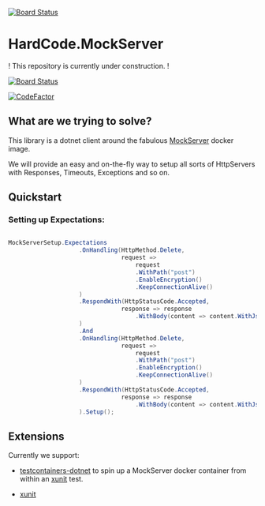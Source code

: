 [![Board Status](https://dev.azure.com/alexander-held/00124096-a538-40ea-bac4-02a51826d901/8a0ca3cb-69d4-48e2-b635-d4aa53497c59/_apis/work/boardbadge/0f6795f5-d696-4477-b69e-273f081deda4)](https://dev.azure.com/alexander-held/00124096-a538-40ea-bac4-02a51826d901/_boards/board/t/8a0ca3cb-69d4-48e2-b635-d4aa53497c59/Microsoft.RequirementCategory)
# HardCode.MockServer

! This repository is currently under construction. !

[![Board Status](https://dev.azure.com/alexander-held/00124096-a538-40ea-bac4-02a51826d901/8a0ca3cb-69d4-48e2-b635-d4aa53497c59/_apis/work/boardbadge/0f6795f5-d696-4477-b69e-273f081deda4?columnOptions=1)](https://dev.azure.com/alexander-held/00124096-a538-40ea-bac4-02a51826d901/_boards/board/t/8a0ca3cb-69d4-48e2-b635-d4aa53497c59/Microsoft.RequirementCategory/)


[![CodeFactor](https://www.codefactor.io/repository/github/alex-held/ninjatools.fluentmockserver/badge)](https://www.codefactor.io/repository/github/alex-held/ninjatools.fluentmockserver)


## What are we trying to solve?

This library is a dotnet client around the fabulous [MockServer](https://www.mock-server.com/) docker image.

We will provide an easy and on-the-fly way to setup all sorts of HttpServers with Responses, Timeouts, Exceptions and so on. 


## Quickstart

### Setting up Expectations:

``` csharp

MockServerSetup.Expectations
                    .OnHandling(HttpMethod.Delete,
                                request =>
                                    request
                                    .WithPath("post")
                                    .EnableEncryption()
                                    .KeepConnectionAlive()
                    )
                    .RespondWith(HttpStatusCode.Accepted,
                                response => response
                                    .WithBody(content => content.WithJson(""))
                    )
                    .And
                    .OnHandling(HttpMethod.Delete,
                                request =>
                                    request
                                    .WithPath("post")
                                    .EnableEncryption()
                                    .KeepConnectionAlive()
                    )
                    .RespondWith(HttpStatusCode.Accepted,
                                response => response
                                    .WithBody(content => content.WithJson(""))
                    ).Setup();


```


## Extensions

Currently we support:

- [testcontainers-dotnet](https://github.com/testcontainers/testcontainers-dotnet) to spin up a MockServer docker container from within an [xunit]() test.

- [xunit]()


